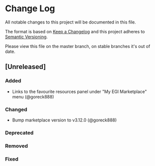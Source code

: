 # Change Log
All notable changes to this project will be documented in this file.

The format is based on [Keep a Changelog](http://keepachangelog.com/)
and this project adheres to [Semantic Versioning](http://semver.org/).

Please view this file on the master branch, on stable branches it's out of date.
## [Unreleased]

### Added
- Links to the favourite resources panel under "My EGI Marketplace" menu (@goreck888)

### Changed
- Bump marketplace version to v3.12.0 (@goreck888)

### Deprecated

### Removed

### Fixed